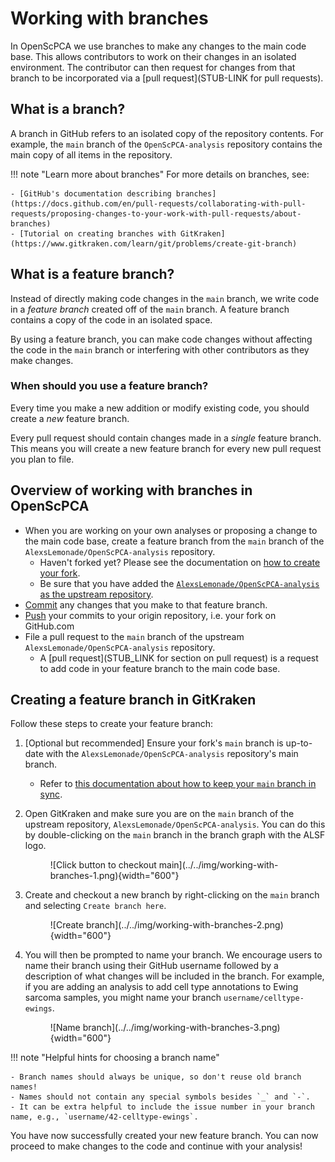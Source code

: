 # Working with branches

In OpenScPCA we use branches to make any changes to the main code base.
This allows contributors to work on their changes in an isolated environment.
The contributor can then request for changes from that branch to be incorporated via a [pull request](STUB-LINK for pull requests).

## What is a branch?

A branch in GitHub refers to an isolated copy of the repository contents.
For example, the `main` branch of the `OpenScPCA-analysis` repository contains the main copy of all items in the repository.

!!! note "Learn more about branches"
    For more details on branches, see:

    - [GitHub's documentation describing branches](https://docs.github.com/en/pull-requests/collaborating-with-pull-requests/proposing-changes-to-your-work-with-pull-requests/about-branches)
    - [Tutorial on creating branches with GitKraken](https://www.gitkraken.com/learn/git/problems/create-git-branch)

## What is a feature branch?

Instead of directly making code changes in the `main` branch, we write code in a _feature branch_ created off of the `main` branch.
A feature branch contains a copy of the code in an isolated space.

By using a feature branch, you can make code changes without affecting the code in the `main` branch or interfering with other contributors as they make changes.

### When should you use a feature branch?

Every time you make a new addition or modify existing code, you should create a _new_ feature branch.

Every pull request should contain changes made in a _single_ feature branch.
This means you will create a new feature branch for every new pull request you plan to file.

## Overview of working with branches in OpenScPCA

- When you are working on your own analyses or proposing a change to the main code base, create a feature branch from the `main` branch of the `AlexsLemonade/OpenScPCA-analysis` repository.
    - Haven't forked yet? Please see the documentation on [how to create your fork](../../technical-setup/fork-the-repo.md).
    - Be sure that you have added the [`AlexsLemonade/OpenScPCA-analysis` as the upstream repository](../../technical-setup/clone-the-repo.md#add-the-project-repository-as-a-remote-repository).
- [Commit](./making-commits.md) any changes that you make to that feature branch.
- [Push](./push-to-origin.md) your commits to your origin repository, i.e. your fork on GitHub.com
- File a pull request to the `main` branch of the upstream `AlexsLemonade/OpenScPCA-analysis` repository.
  - A [pull request](STUB_LINK for section on pull request) is a request to add code in your feature branch to the main code base.

## Creating a feature branch in GitKraken

Follow these steps to create your feature branch:

1. [Optional but recommended] Ensure your fork's `main` branch is up-to-date with the `AlexsLemonade/OpenScPCA-analysis` repository's main branch.

    - Refer to [this documentation about how to keep your `main` branch in sync](./staying-in-sync-with-upstream.md).

1. Open GitKraken and make sure you are on the `main` branch of the upstream repository, `AlexsLemonade/OpenScPCA-analysis`.
    You can do this by double-clicking on the `main` branch in the branch graph with the ALSF logo.

    <figure markdown="span">
        ![Click button to checkout main](../../img/working-with-branches-1.png){width="600"}
    </figure>

1. Create and checkout a new branch by right-clicking on the `main` branch and selecting `Create branch here`.

    <figure markdown="span">
        ![Create branch](../../img/working-with-branches-2.png){width="600"}
    </figure>

1. You will then be prompted to name your branch.
    We encourage users to name their branch using their GitHub username followed by a description of what changes will be included in the branch.
    For example, if you are adding an analysis to add cell type annotations to Ewing sarcoma samples, you might name your branch `username/celltype-ewings`.

    <figure markdown="span">
        ![Name branch](../../img/working-with-branches-3.png){width="600"}
    </figure>

!!! note "Helpful hints for choosing a branch name"

    - Branch names should always be unique, so don't reuse old branch names!
    - Names should not contain any special symbols besides `_` and `-`.
    - It can be extra helpful to include the issue number in your branch name, e.g., `username/42-celltype-ewings`.

You have now successfully created your new feature branch.
You can now proceed to make changes to the code and continue with your analysis!
